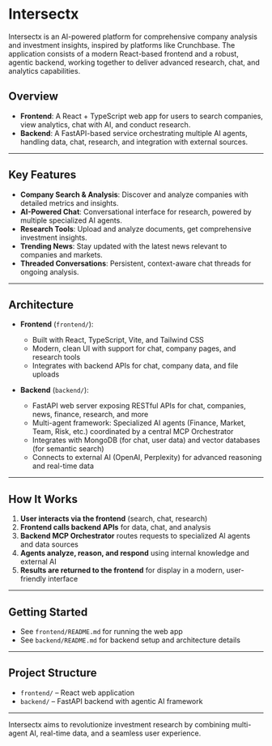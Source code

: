 # Intersectx

Intersectx is an AI-powered platform for comprehensive company analysis and investment insights, inspired by platforms like Crunchbase. The application consists of a modern React-based frontend and a robust, agentic backend, working together to deliver advanced research, chat, and analytics capabilities.

## Overview

- **Frontend**: A React + TypeScript web app for users to search companies, view analytics, chat with AI, and conduct research.
- **Backend**: A FastAPI-based service orchestrating multiple AI agents, handling data, chat, research, and integration with external sources.

---

## Key Features

- **Company Search & Analysis**: Discover and analyze companies with detailed metrics and insights.
- **AI-Powered Chat**: Conversational interface for research, powered by multiple specialized AI agents.
- **Research Tools**: Upload and analyze documents, get comprehensive investment insights.
- **Trending News**: Stay updated with the latest news relevant to companies and markets.
- **Threaded Conversations**: Persistent, context-aware chat threads for ongoing analysis.

---

## Architecture

- **Frontend** (`frontend/`):
  - Built with React, TypeScript, Vite, and Tailwind CSS
  - Modern, clean UI with support for chat, company pages, and research tools
  - Integrates with backend APIs for chat, company data, and file uploads

- **Backend** (`backend/`):
  - FastAPI web server exposing RESTful APIs for chat, companies, news, finance, research, and more
  - Multi-agent framework: Specialized AI agents (Finance, Market, Team, Risk, etc.) coordinated by a central MCP Orchestrator
  - Integrates with MongoDB (for chat, user data) and vector databases (for semantic search)
  - Connects to external AI (OpenAI, Perplexity) for advanced reasoning and real-time data

---

## How It Works

1. **User interacts via the frontend** (search, chat, research)
2. **Frontend calls backend APIs** for data, chat, and analysis
3. **Backend MCP Orchestrator** routes requests to specialized AI agents and data sources
4. **Agents analyze, reason, and respond** using internal knowledge and external AI
5. **Results are returned to the frontend** for display in a modern, user-friendly interface

---

## Getting Started

- See `frontend/README.md` for running the web app
- See `backend/README.md` for backend setup and architecture details

---

## Project Structure

- `frontend/` – React web application
- `backend/` – FastAPI backend with agentic AI framework

---

Intersectx aims to revolutionize investment research by combining multi-agent AI, real-time data, and a seamless user experience. 